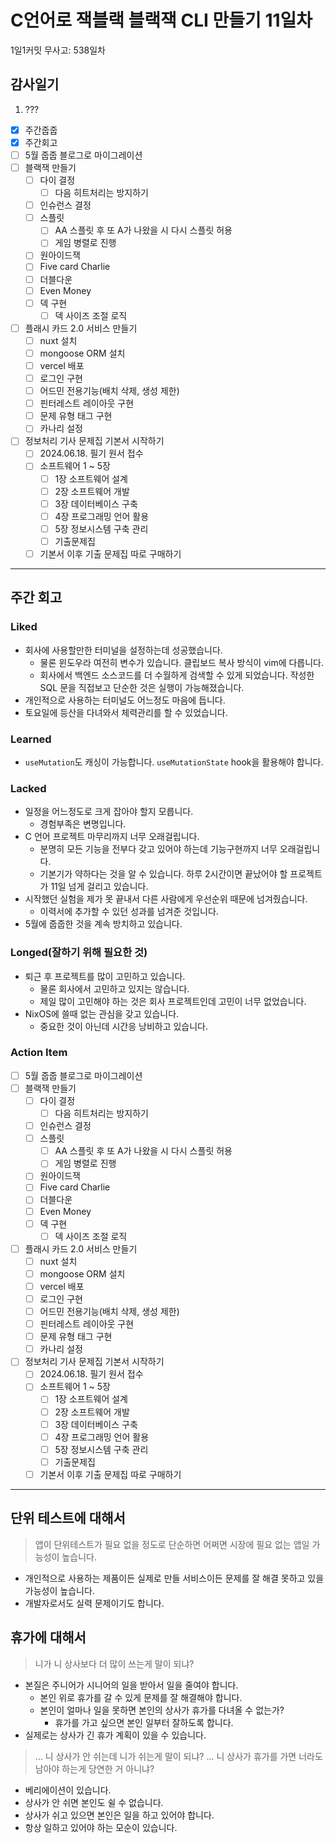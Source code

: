 # C언어로 잭블랙 블랙잭 CLI 만들기 11일차

1일1커밋 무사고: 538일차

## 감사일기

1. ???

- [x] 주간줍줍
- [x] 주간회고
- [ ] 5월 줍줍 블로그로 마이그레이션
- [ ] 블랙잭 만들기
  - [ ] 다이 결정
    - [ ] 다음 히트처리는 방지하기
  - [ ] 인슈런스 결정
  - [ ] 스플릿
    - [ ] AA 스플릿 후 또 A가 나왔을 시 다시 스플릿 허용
    - [ ] 게임 병렬로 진행
  - [ ] 원아이드잭
  - [ ] Five card Charlie
  - [ ] 더블다운
  - [ ] Even Money
  - [ ] 덱 구현
    - [ ] 덱 사이즈 조절 로직
- [ ] 플래시 카드 2.0 서비스 만들기
  - [ ] nuxt 설치
  - [ ] mongoose ORM 설치
  - [ ] vercel 배포
  - [ ] 로그인 구현
  - [ ] 어드민 전용기능(배치 삭제, 생성 제한)
  - [ ] 핀터레스트 레이아웃 구현
  - [ ] 문제 유형 태그 구현
  - [ ] 카나리 설정
- [ ] 정보처리 기사 문제집 기본서 시작하기
  - [ ] 2024.06.18. 필기 원서 접수
  - [ ] 소프트웨어 1 ~ 5장
    - [ ] 1장 소프트웨어 설계
    - [ ] 2장 소프트웨어 개발
    - [ ] 3장 데이터베이스 구축
    - [ ] 4장 프로그래밍 언어 활용
    - [ ] 5장 정보시스템 구축 관리
    - [ ] 기출문제집
  - [ ] 기본서 이후 기출 문제집 따로 구매하기

---

## 주간 회고

### Liked

- 회사에 사용할만한 터미널을 설정하는데 성공했습니다. 
  - 물론 윈도우라 여전히 변수가 있습니다. 클립보드 복사 방식이 vim에 다릅니다.
  - 회사에서 백엔드 소스코드를 더 수월하게 검색할 수 있게 되었습니다. 작성한 SQL 문을 직접보고 단순한 것은 실행이 가능해졌습니다.
- 개인적으로 사용하는 터미널도 어느정도 마음에 듭니다.
- 토요일에 등산을 다녀와서 체력관리를 할 수 있었습니다.

### Learned

- `useMutation`도 캐싱이 가능합니다. `useMutationState` hook을 활용해야 합니다.

### Lacked

- 일정을 어느정도로 크게 잡아야 할지 모릅니다.
  - 경험부족은 변명입니다.
- C 언어 프로젝트 마무리까지 너무 오래걸립니다.
  - 분명히 모든 기능을 전부다 갖고 있어야 하는데 기능구현까지 너무 오래걸립니다.
  - 기본기가 약하다는 것을 알 수 있습니다. 하루 2시간이면 끝났어야 할 프로젝트가 11일 넘게 걸리고 있습니다.
- 시작했던 실험을 제가 못 끝내서 다른 사람에게 우선순위 때문에 넘겨줬습니다.
  - 이력서에 추가할 수 있던 성과를 넘겨준 것입니다.
- 5월에 줍줍한 것을 계속 방치하고 있습니다.

### Longed(잘하기 위해 필요한 것)

- 퇴근 후 프로젝트를 많이 고민하고 있습니다. 
  - 물론 회사에서 고민하고 있지는 않습니다.
  - 제일 많이 고민해야 하는 것은 회사 프로젝트인데 고민이 너무 없었습니다.
- NixOS에 쓸때 없는 관심을 갖고 있습니다. 
  - 중요한 것이 아닌데 시간응 낭비하고 있습니다.

### Action Item

- [ ] 5월 줍줍 블로그로 마이그레이션
- [ ] 블랙잭 만들기
  - [ ] 다이 결정
    - [ ] 다음 히트처리는 방지하기
  - [ ] 인슈런스 결정
  - [ ] 스플릿
    - [ ] AA 스플릿 후 또 A가 나왔을 시 다시 스플릿 허용
    - [ ] 게임 병렬로 진행
  - [ ] 원아이드잭
  - [ ] Five card Charlie
  - [ ] 더블다운
  - [ ] Even Money
  - [ ] 덱 구현
    - [ ] 덱 사이즈 조절 로직
- [ ] 플래시 카드 2.0 서비스 만들기
  - [ ] nuxt 설치
  - [ ] mongoose ORM 설치
  - [ ] vercel 배포
  - [ ] 로그인 구현
  - [ ] 어드민 전용기능(배치 삭제, 생성 제한)
  - [ ] 핀터레스트 레이아웃 구현
  - [ ] 문제 유형 태그 구현
  - [ ] 카나리 설정
- [ ] 정보처리 기사 문제집 기본서 시작하기
  - [ ] 2024.06.18. 필기 원서 접수
  - [ ] 소프트웨어 1 ~ 5장
    - [ ] 1장 소프트웨어 설계
    - [ ] 2장 소프트웨어 개발
    - [ ] 3장 데이터베이스 구축
    - [ ] 4장 프로그래밍 언어 활용
    - [ ] 5장 정보시스템 구축 관리
    - [ ] 기출문제집
  - [ ] 기본서 이후 기출 문제집 따로 구매하기

---

## 단위 테스트에 대해서

> 앱이 단위테스트가 필요 없을 정도로 단순하면 어쩌면 시장에 필요 없는 앱일 가능성이 높습니다. 

- 개인적으로 사용하는 제품이든 실제로 만들 서비스이든 문제를 잘 해결 못하고 있을 가능성이 높습니다.
- 개발자로서도 실력 문제이기도 합니다.

## 휴가에 대해서

> 니가 니 상사보다 더 많이 쓰는게 말이 되냐?

- 본질은 주니어가 시니어의 일을 받아서 일을 줄여야 합니다.
  - 본인 위로 휴가를 갈 수 있게 문제를 잘 해결해야 합니다.
  - 본인이 얼마나 일을 못하면 본인의 상사가 휴가를 다녀올 수 없는가?
    - 휴가를 가고 싶으면 본인 일부터 잘하도록 합니다.
- 실제로는 상사가 긴 휴가 계획이 있을 수 있습니다.

> ...
> 니 상사가 안 쉬는데 니가 쉬는게 말이 되냐?
> ...
> 니 상사가 휴가를 가면 너라도 남아야 하는게 당연한 거 아니냐?

- 베리에이션이 있습니다. 
- 상사가 안 쉬면 본인도 쉴 수 없습니다. 
- 상사가 쉬고 있으면 본인은 일을 하고 있어야 합니다.
- 항상 일하고 있어야 하는 모순이 있습니다.

